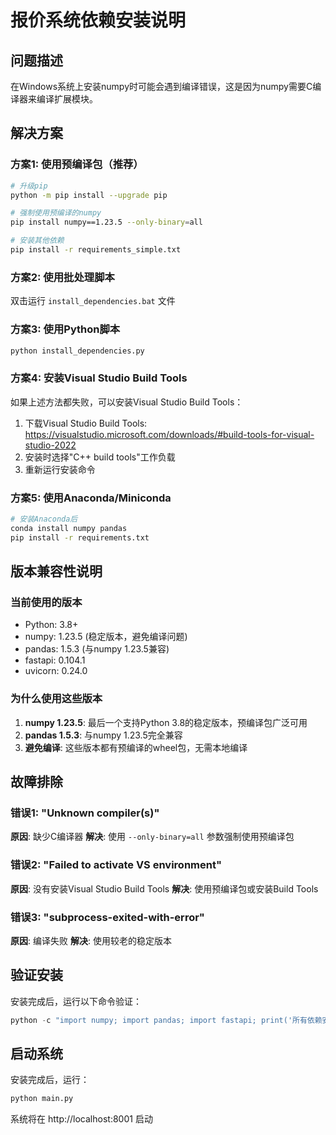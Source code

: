 # 报价系统依赖安装说明

## 问题描述
在Windows系统上安装numpy时可能会遇到编译错误，这是因为numpy需要C编译器来编译扩展模块。

## 解决方案

### 方案1: 使用预编译包（推荐）
```bash
# 升级pip
python -m pip install --upgrade pip

# 强制使用预编译的numpy
pip install numpy==1.23.5 --only-binary=all

# 安装其他依赖
pip install -r requirements_simple.txt
```

### 方案2: 使用批处理脚本
双击运行 `install_dependencies.bat` 文件

### 方案3: 使用Python脚本
```bash
python install_dependencies.py
```

### 方案4: 安装Visual Studio Build Tools
如果上述方法都失败，可以安装Visual Studio Build Tools：

1. 下载Visual Studio Build Tools: https://visualstudio.microsoft.com/downloads/#build-tools-for-visual-studio-2022
2. 安装时选择"C++ build tools"工作负载
3. 重新运行安装命令

### 方案5: 使用Anaconda/Miniconda
```bash
# 安装Anaconda后
conda install numpy pandas
pip install -r requirements.txt
```

## 版本兼容性说明

### 当前使用的版本
- Python: 3.8+
- numpy: 1.23.5 (稳定版本，避免编译问题)
- pandas: 1.5.3 (与numpy 1.23.5兼容)
- fastapi: 0.104.1
- uvicorn: 0.24.0

### 为什么使用这些版本
1. **numpy 1.23.5**: 最后一个支持Python 3.8的稳定版本，预编译包广泛可用
2. **pandas 1.5.3**: 与numpy 1.23.5完全兼容
3. **避免编译**: 这些版本都有预编译的wheel包，无需本地编译

## 故障排除

### 错误1: "Unknown compiler(s)"
**原因**: 缺少C编译器
**解决**: 使用 `--only-binary=all` 参数强制使用预编译包

### 错误2: "Failed to activate VS environment"
**原因**: 没有安装Visual Studio Build Tools
**解决**: 使用预编译包或安装Build Tools

### 错误3: "subprocess-exited-with-error"
**原因**: 编译失败
**解决**: 使用较老的稳定版本

## 验证安装
安装完成后，运行以下命令验证：
```python
python -c "import numpy; import pandas; import fastapi; print('所有依赖安装成功！')"
```

## 启动系统
安装完成后，运行：
```bash
python main.py
```

系统将在 http://localhost:8001 启动 